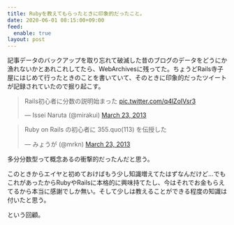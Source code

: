 ```yaml
---
title: Rubyを教えてもらったときに印象的だったこと。
date: 2020-06-01 08:15:00+09:00
feed:
  enable: true
layout: post
---
```


記事データのバックアップを取り忘れて破滅した昔のブログのデータをどうにか漁れないかとあれこれしてたら、WebArchivesに残ってた。ちょうどRails寺子屋にはじめて行ったときのことを書いていて、そのときに印象的だったツイートが記録されていたので掘り起こす。

<blockquote class="twitter-tweet"><p lang="ja" dir="ltr">Rails初心者に分数の説明始まった <a href="http://t.co/q4lZoIVsr3">pic.twitter.com/q4lZoIVsr3</a></p>&mdash; Issei Naruta (@mirakui) <a href="https://twitter.com/mirakui/status/315287209362219008?ref_src=twsrc%5Etfw">March 23, 2013</a></blockquote> <script async src="https://platform.twitter.com/widgets.js" charset="utf-8"></script>
<blockquote class="twitter-tweet"><p lang="ja" dir="ltr">Ruby on Rails の初心者に 355.quo(113) を伝授した</p>&mdash; みょうが (@mrkn) <a href="https://twitter.com/mrkn/status/315307654962610176?ref_src=twsrc%5Etfw">March 23, 2013</a></blockquote> <script async src="https://platform.twitter.com/widgets.js" charset="utf-8"></script>

多分分数型って概念あるの衝撃的だったんだと思う。

このときからエイヤと初めておけばもう少し知識増えてたはずなんだけど…でもこれがあったからRubyやRailsに本格的に興味持てたし、今はそれでお金もらえてるから本当に感謝でしか無い。そして少しは教えることができる程度の知識は付いたと思う。

という回顧。